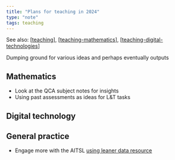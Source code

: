 ```yaml
---
title: "Plans for teaching in 2024"
type: "note"
tags: teaching
---
```


See also: [[teaching]], [[teaching-mathematics]], [[teaching-digital-technologies]]

Dumping ground for various ideas and perhaps eventually outputs

## Mathematics

- Look at the QCA subject notes for insights
- Using past assessments as ideas for L&T tasks

## Digital technology


## General practice

- Engage more with the AITSL [using leaner data resource](https://www.aitsl.edu.au/teach/improve-practice/practical-guides/using-learner-data)

[//begin]: # "Autogenerated link references for markdown compatibility"
[teaching]: ..%2Fteaching "Teaching"
[teaching-mathematics]: teaching-mathematics "Teaching Mathematics"
[teaching-digital-technologies]: ..%2FDigital_Technologies%2Fteaching-digital-technologies "Teaching Digital Technologies"
[//end]: # "Autogenerated link references"